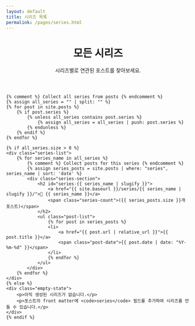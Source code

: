 ```yaml
---
layout: default
title: 시리즈 목록
permalink: /pages/series.html
---
```


<div class="series-page">
    <header class="page-header">
        <h1>모든 시리즈</h1>
        <p>시리즈별로 연관된 포스트를 찾아보세요.</p>
    </header>

    {% comment %} Collect all series from posts {% endcomment %}
    {% assign all_series = "" | split: "" %}
    {% for post in site.posts %}
        {% if post.series %}
            {% unless all_series contains post.series %}
                {% assign all_series = all_series | push: post.series %}
            {% endunless %}
        {% endif %}
    {% endfor %}

    {% if all_series.size > 0 %}
    <div class="series-list">
        {% for series_name in all_series %}
            {% comment %} Collect posts for this series {% endcomment %}
            {% assign series_posts = site.posts | where: "series", series_name | sort: 'date' %}
            <div class="series-section">
                <h2 id="series-{{ series_name | slugify }}">
                    <a href="{{ site.baseurl }}/series/{{ series_name | slugify }}/">📖 {{ series_name }}</a>
                    <span class="series-count">({{ series_posts.size }}개 포스트)</span>
                </h2>
                <ul class="post-list">
                    {% for post in series_posts %}
                    <li>
                        <a href="{{ post.url | relative_url }}">{{ post.title }}</a>
                        <span class="post-date">{{ post.date | date: "%Y-%m-%d" }}</span>
                    </li>
                    {% endfor %}
                </ul>
            </div>
        {% endfor %}
    </div>
    {% else %}
    <div class="empty-state">
        <p>아직 생성된 시리즈가 없습니다.</p>
        <p>포스트의 front matter에 <code>series</code> 필드를 추가하여 시리즈를 만들 수 있습니다.</p>
    </div>
    {% endif %}
</div>
